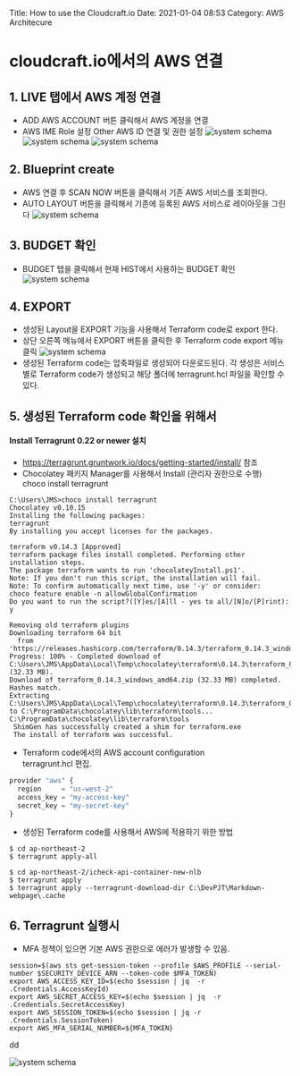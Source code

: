 Title: How to use the Cloudcraft.io
Date: 2021-01-04 08:53
Category: AWS Architecure

# cloudcraft.io에서의 AWS 연결 #

## 1. LIVE 탭에서 AWS 계정 연결 ##
- ADD AWS ACCOUNT 버튼 클릭해서 AWS 계정을 연결
- AWS IME Role 설정 
  Other AWS ID 연결 및 권한 설정
  ![system schema](images/add_ime_role.png)
  ![system schema](images/readonly_access.png)
  ![system schema](images/create_role.png)
## 2. Blueprint create ##
- AWS 연결 후 SCAN NOW 버튼을 클릭해서 기존 AWS 서비스를 조회한다. 
- AUTO LAYOUT 버튼을 클릭해서 기존에 등록된 AWS 서비스로 레이아웃을 그린다
  ![system schema](images/layout-001.png)
## 3. BUDGET 확인 ##
- BUDGET 탭을 클릭해서 현재 HIST에서 사용하는 BUDGET 확인
  ![system schema](images/layout-002.png)
## 4. EXPORT ##
- 생성된 Layout을 EXPORT 기능을 사용해서 Terraform code로 export 한다.
- 상단 오른쪽 메뉴에서 EXPORT 버튼을 클릭한 후 Terraform code export 메뉴 클릭
  ![system schema](images/layout-003.png)
- 생성된 Terraform code는 압축파일로 생성되어 다운로드된다. 
  각 생성은 서비스별로 Terraform code가 생성되고 해당 폴더에 terragrunt.hcl 파일을 확인할 수 있다.  
## 5. 생성된 Terraform code 확인을 위해서 
#### Install Terragrunt 0.22 or newer 설치 
- https://terragrunt.gruntwork.io/docs/getting-started/install/ 참조
- Chocolatey 패키지 Manager를 사용해서 Install (관리자 권한으로 수행)  
  choco install terragrunt  
```
C:\Users\JMS>choco install terragrunt
Chocolatey v0.10.15
Installing the following packages:
terragrunt
By installing you accept licenses for the packages.

terraform v0.14.3 [Approved]
terraform package files install completed. Performing other installation steps.
The package terraform wants to run 'chocolateyInstall.ps1'.
Note: If you don't run this script, the installation will fail.
Note: To confirm automatically next time, use '-y' or consider:
choco feature enable -n allowGlobalConfirmation
Do you want to run the script?([Y]es/[A]ll - yes to all/[N]o/[P]rint): y

Removing old terraform plugins
Downloading terraform 64 bit
  from 'https://releases.hashicorp.com/terraform/0.14.3/terraform_0.14.3_windows_amd64.zip'
Progress: 100% - Completed download of C:\Users\JMS\AppData\Local\Temp\chocolatey\terraform\0.14.3\terraform_0.14.3_windows_amd64.zip (32.33 MB).
Download of terraform_0.14.3_windows_amd64.zip (32.33 MB) completed.
Hashes match.
Extracting C:\Users\JMS\AppData\Local\Temp\chocolatey\terraform\0.14.3\terraform_0.14.3_windows_amd64.zip to C:\ProgramData\chocolatey\lib\terraform\tools...
C:\ProgramData\chocolatey\lib\terraform\tools
 ShimGen has successfully created a shim for terraform.exe
 The install of terraform was successful.
```
- Terraform code에서의 AWS account configuration  
  terragrunt.hcl 편집.  
```python
provider "aws" {
  region     = "us-west-2"
  access_key = "my-access-key"
  secret_key = "my-secret-key"
}
```
- 생성된 Terraform code를 사용해서 AWS에 적용하기 위한 방법
```
$ cd ap-northeast-2
$ terragrunt apply-all
```
```
$ cd ap-northeast-2/icheck-api-container-new-nlb
$ terragrunt apply
$ terragrunt apply --terragrunt-download-dir C:\DevPJT\Markdown-webpage\.cache
```

## 6. Terragrunt 실행시 
- MFA 정책이 있으면 기본 AWS 권한으로 에러가 발생할 수 있음.
```
session=$(aws sts get-session-token --profile $AWS_PROFILE --serial-number $SECURITY_DEVICE_ARN --token-code $MFA_TOKEN)
export AWS_ACCESS_KEY_ID=$(echo $session | jq  -r .Credentials.AccessKeyId)
export AWS_SECRET_ACCESS_KEY=$(echo $session | jq  -r .Credentials.SecretAccessKey)
export AWS_SESSION_TOKEN=$(echo $session | jq -r .Credentials.SessionToken)
export AWS_MFA_SERIAL_NUMBER=${MFA_TOKEN}
```

dd

![system schema](images/JMS.png)
